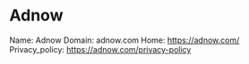 
# Adnow

Name: Adnow
Domain: adnow.com
Home: https://adnow.com/
Privacy_policy: https://adnow.com/privacy-policy
